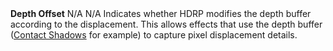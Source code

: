 <tr>
<td><strong>Depth Offset</strong></td>
<td>N/A</td>
<td>N/A</td>
<td>Indicates whether HDRP modifies the depth buffer according to the displacement. This allows effects that use the depth buffer (<a href="Override-Contact-Shadows.md">Contact Shadows</a> for example) to capture pixel displacement details.</td>
</tr>
